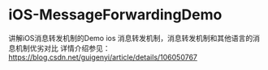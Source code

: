 # iOS-MessageForwardingDemo
讲解iOS消息转发机制的Demo
ios 消息转发机制，消息转发机制和其他语言的消息机制优劣对比
详情介绍参见：https://blog.csdn.net/guigenyi/article/details/106050767
